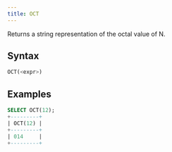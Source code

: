 ```yaml
---
title: OCT
---
```


Returns a string representation of the octal value of N.

## Syntax

```sql
OCT(<expr>)
```

## Examples

```sql
SELECT OCT(12);
+---------+
| OCT(12) |
+---------+
| 014     |
+---------+
```


